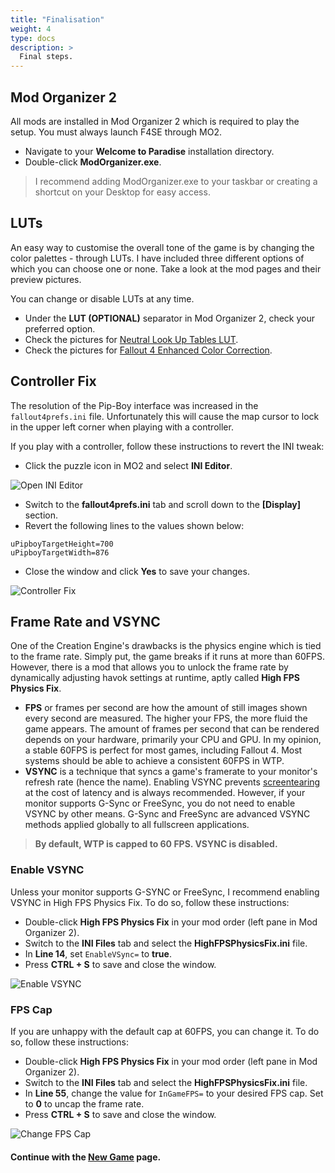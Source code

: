 ```yaml
---
title: "Finalisation"
weight: 4
type: docs
description: >
  Final steps.
---
```


## Mod Organizer 2

All mods are installed in Mod Organizer 2 which is required to play the setup. You must always launch F4SE through MO2.

- Navigate to your **Welcome to Paradise** installation directory.
- Double-click **ModOrganizer.exe**.

>  I recommend adding ModOrganizer.exe to your taskbar or creating a shortcut on your Desktop for easy access.

## LUTs

An easy way to customise the overall tone of the game is by changing the color palettes - through LUTs. I have included three different options of which you can choose one or none. Take a look at the mod pages and their preview pictures.

You can change or disable LUTs at any time.

- Under the **LUT (OPTIONAL)** separator in Mod Organizer 2, check your preferred option.
- Check the pictures for [Neutral Look Up Tables LUT](https://www.nexusmods.com/fallout4/mods/1016).
- Check the pictures for [Fallout 4 Enhanced Color Correction](https://www.nexusmods.com/fallout4/mods/5060).

## Controller Fix

The resolution of the Pip-Boy interface was increased in the `fallout4prefs.ini` file. Unfortunately this will cause the map cursor to lock in the upper left corner when playing with a controller.

If you play with a controller, follow these instructions to revert the INI tweak:

- Click the puzzle icon in MO2 and select **INI Editor**.

![Open INI Editor](/Pictures/wtp/installation/mo2-ini-editor.png)

- Switch to the **fallout4prefs.ini** tab and scroll down to the **[Display]** section.
- Revert the following lines to the values shown below:

```
uPipboyTargetHeight=700
uPipboyTargetWidth=876
```

- Close the window and click **Yes** to save your changes.

![Controller Fix](/Pictures/wtp/installation/controller-fix.png)

## Frame Rate and VSYNC

One of the Creation Engine's drawbacks is the physics engine which is tied to the frame rate. Simply put, the game breaks if it runs at more than 60FPS. However, there is a mod that allows you to unlock the frame rate by dynamically adjusting havok settings at runtime, aptly called **High FPS Physics Fix**.

- **FPS** or frames per second are how the amount of still images shown every second are measured. The higher your FPS, the more fluid the game appears. The amount of frames per second that can be rendered depends on your hardware, primarily your CPU and GPU. In my opinion, a stable 60FPS is perfect for most games, including Fallout 4. Most systems should be able to achieve a consistent 60FPS in WTP.
- **VSYNC** is a technique that syncs a game's framerate to your monitor's refresh rate (hence the name). Enabling VSYNC prevents [screentearing](https://en.wikipedia.org/wiki/Screen_tearing) at the cost of latency and is always recommended. However, if your monitor supports G-Sync or FreeSync, you do not need to enable VSYNC by other means. G-Sync and FreeSync are advanced VSYNC methods applied globally to all fullscreen applications.

> **By default, WTP is capped to 60 FPS. VSYNC is disabled.**

### Enable VSYNC

Unless your monitor supports G-SYNC or FreeSync, I recommend enabling VSYNC in High FPS Physics Fix. To do so, follow these instructions:

- Double-click **High FPS Physics Fix** in your mod order (left pane in Mod Organizer 2).
- Switch to the **INI Files** tab and select the **HighFPSPhysicsFix.ini** file.
- In **Line 14**, set `EnableVSync=` to **true**.
- Press **CTRL + S** to save and close the window.

![Enable VSYNC](/Pictures/wtp/installation/enable-vsync.png)

### FPS Cap

If you are unhappy with the default cap at 60FPS, you can change it. To do so, follow these instructions:

- Double-click **High FPS Physics Fix** in your mod order (left pane in Mod Organizer 2).
- Switch to the **INI Files** tab and select the **HighFPSPhysicsFix.ini** file.
- In **Line 55**, change the value for `InGameFPS=` to your desired FPS cap. Set to **0** to uncap the frame rate.
- Press **CTRL + S** to save and close the window.

![Change FPS Cap](/Pictures/wtp/installation/change-fps-cap.png)

#### Continue with the [New Game](/wtp/installation/new-game/) page.